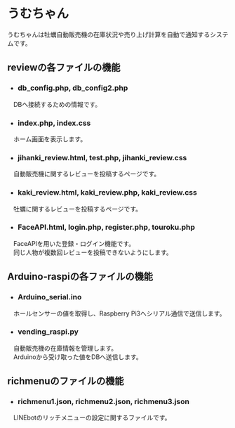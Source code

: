 # うむちゃん

うむちゃんは牡蠣自動販売機の在庫状況や売り上げ計算を自動で通知するシステムです。  
  
  
## reviewの各ファイルの機能
- ### db_config.php, db_config2.php
　DBへ接続するための情報です。  
  
- ### index.php, index.css  
　ホーム画面を表示します。  
  
- ### jihanki_review.html, test.php, jihanki_review.css  
　自動販売機に関するレビューを投稿するページです。

- ### kaki_review.html, kaki_review.php, kaki_review.css  
　牡蠣に関するレビューを投稿するページです。  
  
- ### FaceAPI.html, login.php, register.php, touroku.php  
　FaceAPIを用いた登録・ログイン機能です。  
　同じ人物が複数回レビューを投稿できないようにします。  

## Arduino-raspiの各ファイルの機能
- ### Arduino_serial.ino
　ホールセンサーの値を取得し、Raspberry Pi3へシリアル通信で送信します。

- ### vending_raspi.py
　自動販売機の在庫情報を管理します。  
　Arduinoから受け取った値をDBへ送信します。

## richmenuのファイルの機能
- ### richmenu1.json, richmenu2.json, richmenu3.json
　LINEbotのリッチメニューの設定に関するファイルです。
